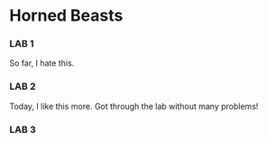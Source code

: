 # Horned Beasts

### LAB 1

So far, I hate this.

### LAB 2

Today, I like this more. Got through the lab without many problems!

### LAB 3
